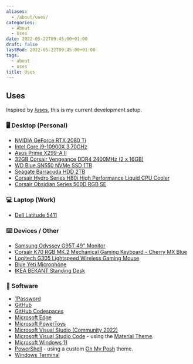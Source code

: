 ```yaml
---
aliases:
  - /about/uses/
categories:
  - About
  - Uses
date: 2022-05-22T09:45:00+01:00
draft: false
lastMod: 2022-05-22T09:45:00+01:00
tags:
  - about
  - uses
title: Uses
---
```


## Uses

Inspired by [/uses](https://uses.tech/), this is my current development setup.

### 🖥️ Desktop (Personal)

* [NVIDIA GeForce RTX 2080 Ti](https://www.nvidia.com/en-me/geforce/graphics-cards/rtx-2080-ti/)
* [Intel Core i9-10900X 3.70GHz](https://www.intel.com/content/www/us/en/products/sku/198019/intel-core-i910900x-xseries-processor-19-25m-cache-3-70-ghz/specifications.html)
* [Asus Prime X299-A II](https://www.asus.com/uk/Motherboards-Components/Motherboards/PRIME/Prime-X299-A-II/techspec/)
* [32GB Corsair Vengeance DDR4 2400MHz (2 x 16GB)](https://www.corsair.com/uk/en/Categories/Products/Memory/VENGEANCE-LPX/p/CMK32GX4M2A2400C14)
* [WD Blue SN550 NVMe SSD 1TB](https://www.westerndigital.com/en-gb/products/internal-drives/wd-blue-sn550-nvme-ssd)
* [Seagate Barracuda HDD 2TB](https://www.seagate.com/gb/en/products/hard-drives/barracuda-hard-drive/)
* [Corsair Hydro Series H80i High Performance Liquid CPU Cooler](https://www.corsair.com/uk/en/Categories/Products/Liquid-Cooling/Hydro-Series%E2%84%A2-H80i-High-Performance-Liquid-CPU-Cooler/p/CW-9060008-WW)
* [Corsair Obsidian Series 500D RGB SE](https://www.corsair.com/uk/en/Categories/Products/Cases/Software-Control-and-Monitoring-Cases/Obsidian-Series-500D-RGB-SE-Premium-Mid-Tower-Case/p/CC-9011139-WW)

### 💻 Laptop (Work)

* [Dell Latitude 5411](https://www.dell.com/uk/dfb/p/latitude-14-5411-laptop/pd)

### ⌨️ Devices / Other

* [Samsung Odyssey G95T 49" Monitor](https://www.samsung.com/uk/monitors/gaming/odyssey-g9-49-inch-240hz-1ms-curved-lc49g95tssrxxu/)
* [Corsair K70 RGB MK.2 Mechanical Gaming Keyboard - Cherry MX Blue](https://www.corsair.com/uk/en/Categories/Products/Gaming-Keyboards/RGB-Mechanical-Gaming-Keyboards/K70-RGB-MK-2/p/CH-9109011-UK)
* [Logitech G305 Lightspeed Wireless Gaming Mouse](https://www.logitechg.com/en-gb/products/gaming-mice/g305-lightspeed-wireless-gaming-mouse.html)
* [Blue Yeti Microphone](https://www.bluemic.com/en-gb/products/yeti/)
* [IKEA BEKANT Standing Desk](https://www.ikea.com/gb/en/p/bekant-desk-sit-stand-white-s99061198/)

### 💾 Software

* [1Password](https://1password.com/)
* [GitHub](https://www.github.com)
* [GitHub Codespaces](https://github.com/features/codespaces)
* [Microsoft Edge](https://www.microsoft.com/en-us/edge)
* [Microsoft PowerToys](https://github.com/microsoft/PowerToys)
* [Microsoft Visual Studio (Community 2022)](https://visualstudio.microsoft.com/)
* [Microsoft Visual Studio Code](https://code.visualstudio.com/) - using the [Material Theme](https://material-theme.site/).
* [Microsoft Windows 11](https://www.microsoft.com/en-us/windows)
* [PowerShell](https://docs.microsoft.com/en-gb/powershell/)  - using a custom [Oh My Posh](https://ohmyposh.dev/) theme.
* [Windows Terminal](https://docs.microsoft.com/en-us/windows/terminal/)
